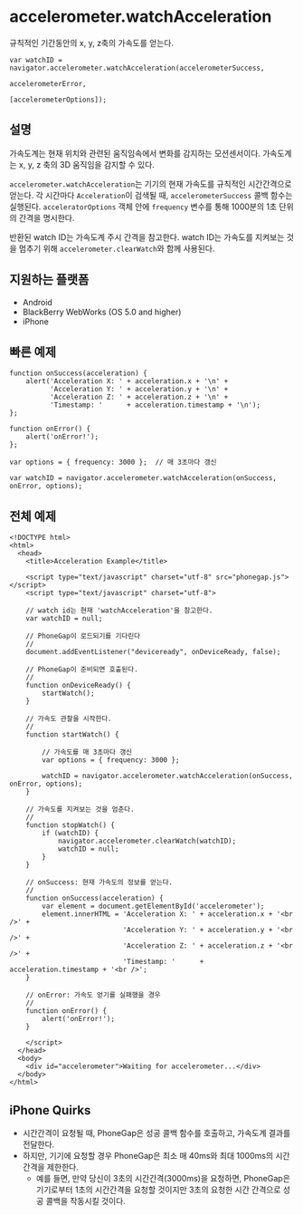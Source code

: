 accelerometer.watchAcceleration
===============================

규칙적인 기간동안의 x, y, z축의 가속도를 얻는다.

    var watchID = navigator.accelerometer.watchAcceleration(accelerometerSuccess,
                                                           accelerometerError,
                                                           [accelerometerOptions]);
                                                           
설명
-----------

가속도계는 현재 위치와 관련된 움직임속에서 변화를 감지하는 모션센서이다. 가속도계는 x, y, z 축의 3D 움직임을 감지할 수 있다.

`accelerometer.watchAcceleration`는 기기의 현재 가속도를 규칙적인 시간간격으로 얻는다. 각 시간마다 `Acceleration`이 검색될 때, `accelerometerSuccess` 콜백 함수는 실행된다. `acceleratorOptions` 객체 안에 `frequency` 변수를 통해 1000분의 1초 단위의 간격을 명시한다.

반환된 watch ID는 가속도계 주시 간격을 참고한다. watch ID는 가속도를 지켜보는 것을 멈추기 위해 `accelerometer.clearWatch`와 함께 사용된다.

지원하는 플랫폼
-------------------

- Android
- BlackBerry WebWorks (OS 5.0 and higher)
- iPhone


빠른 예제
-------------

    function onSuccess(acceleration) {
        alert('Acceleration X: ' + acceleration.x + '\n' +
              'Acceleration Y: ' + acceleration.y + '\n' +
              'Acceleration Z: ' + acceleration.z + '\n' +
              'Timestamp: '      + acceleration.timestamp + '\n');
    };

    function onError() {
        alert('onError!');
    };

    var options = { frequency: 3000 };  // 매 3초마다 갱신
    
    var watchID = navigator.accelerometer.watchAcceleration(onSuccess, onError, options);

전체 예제
------------

    <!DOCTYPE html>
    <html>
      <head>
        <title>Acceleration Example</title>

        <script type="text/javascript" charset="utf-8" src="phonegap.js"></script>
        <script type="text/javascript" charset="utf-8">

        // watch id는 현재 'watchAcceleration'을 참고한다.
        var watchID = null;
        
        // PhoneGap이 로드되기를 기다린다
        //
        document.addEventListener("deviceready", onDeviceReady, false);

        // PhoneGap이 준비되면 호출된다.
        //
        function onDeviceReady() {
            startWatch();
        }

        // 가속도 관찰을 시작한다.
        //
        function startWatch() {
            
            // 가속도를 매 3초마다 갱신
            var options = { frequency: 3000 };
            
            watchID = navigator.accelerometer.watchAcceleration(onSuccess, onError, options);
        }
        
        // 가속도를 지켜보는 것을 엄춘다.
        //
        function stopWatch() {
            if (watchID) {
                navigator.accelerometer.clearWatch(watchID);
                watchID = null;
            }
        }
        
        // onSuccess: 현재 가속도의 정보를 얻는다.
        //
        function onSuccess(acceleration) {
            var element = document.getElementById('accelerometer');
            element.innerHTML = 'Acceleration X: ' + acceleration.x + '<br />' +
                                'Acceleration Y: ' + acceleration.y + '<br />' +
                                'Acceleration Z: ' + acceleration.z + '<br />' +
                                'Timestamp: '      + acceleration.timestamp + '<br />';
        }

        // onError: 가속도 얻기를 실패했을 경우
        //
        function onError() {
            alert('onError!');
        }

        </script>
      </head>
      <body>
        <div id="accelerometer">Waiting for accelerometer...</div>
      </body>
    </html>
    
 iPhone Quirks
-------------

- 시간간격이 요청될 때, PhoneGap은 성공 콜백 함수를 호출하고, 가속도계 결과를 전달한다.
- 하지만, 기기에 요청할 경우 PhoneGap은 최소 매 40ms와 최대 1000ms의 시간 간격을 제한한다.
  - 예를 들면, 만약 당신이 3초의 시간간격(3000ms)을 요청하면, PhoneGap은 기기로부터 1초의 시간간격을 요청할 것이지만 3초의 요청한 시간 간격으로 성공 콜백을 작동시킬 것이다.
